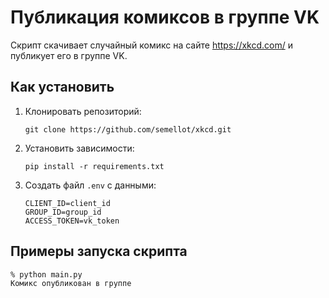# Публикация комиксов в группе VK

Скрипт скачивает случайный комикс на сайте https://xkcd.com/ и
публикует его в группе VK.

## Как установить

1. Клонировать репозиторий:

    ```shell
    git clone https://github.com/semellot/xkcd.git
    ```

2. Установить зависимости:

    ```shell
    pip install -r requirements.txt
    ```

3. Создать файл `.env` с данными:

    ```dotenv
    CLIENT_ID=client_id
    GROUP_ID=group_id
    ACCESS_TOKEN=vk_token
    ```        

## Примеры запуска скрипта

```shell
% python main.py
Комикс опубликован в группе
```